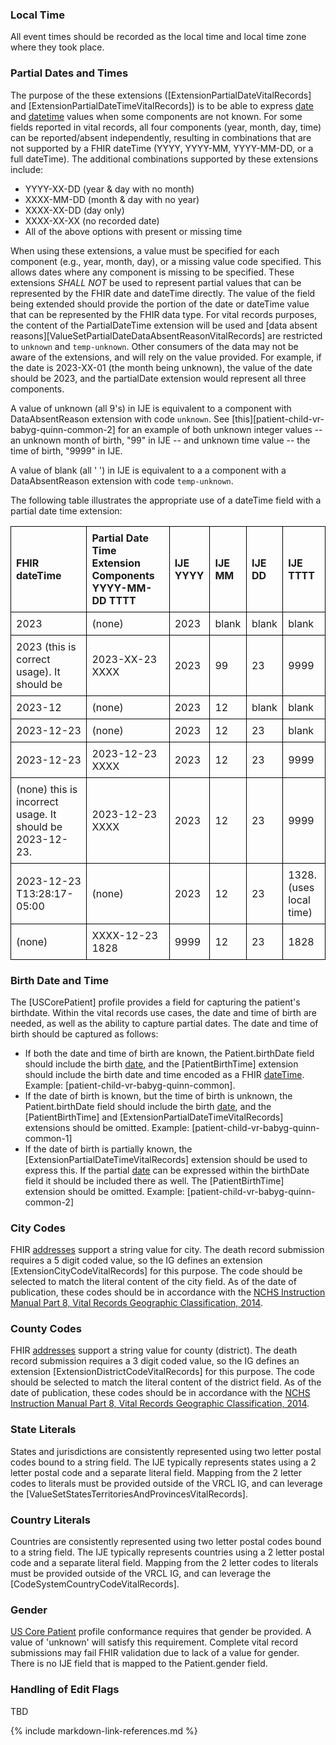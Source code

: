 ### Local Time
All event times should be recorded as the local time and local time zone where they took place.

### Partial Dates and Times
The purpose of the these extensions ([ExtensionPartialDateVitalRecords] and [ExtensionPartialDateTimeVitalRecords]) is to be able to express [date](https://hl7.org/fhir/R4B/datatypes.html#date) and [datetime](https://hl7.org/fhir/R4B/datatypes.html#datetime) values when some components are not known.  For some fields reported in vital records, all four components (year, month, day, time) can be reported/absent independently, resulting in combinations that are not supported by a FHIR dateTime (YYYY, YYYY-MM, YYYY-MM-DD, or a full dateTime).  The additional combinations supported by these extensions include:

* YYYY-XX-DD (year & day with no month)
* XXXX-MM-DD (month & day with no year)
* XXXX-XX-DD (day only)
* XXXX-XX-XX (no recorded date)
* All of the above options with present or missing time

When using these extensions, a value must be specified for each component (e.g., year, month, day), or a missing value code specified.  This allows dates where any component is missing to be specified.   These extensions *SHALL NOT* be used to represent partial values that can be represented by the FHIR date and dateTime directly. The value of the field being extended should provide the portion of the date or dateTime value that can be represented by the FHIR data type.   For vital records purposes, the content of the PartialDateTime extension will be used and [data absent reasons][ValueSetPartialDateDataAbsentReasonVitalRecords] are restricted to `unknown` and `temp-unknown`.  Other consumers of the data may not be aware of the extensions, and will rely on the value provided. For example, if the date is 2023-XX-01 (the month being unknown), the value of the date should be 2023, and the partialDate extension would represent all three components.

A value of unknown (all 9's) in IJE is equivalent to a component with DataAbsentReason extension with code `unknown`.  See [this][patient-child-vr-babyg-quinn-common-2] for an example of both unknown integer values -- an unknown month of birth, "99" in IJE -- and unknown time value -- the time of birth, "9999" in IJE.

A value of blank (all ' ') in IJE is equivalent to a a component with a DataAbsentReason extension with code `temp-unknown`.

The following table illustrates the appropriate use of a dateTime field with a partial date time extension:

<head>
<style>
  table {
    border-collapse: collapse;
    width: 100%;
  }
  th, td {
    border: 1px solid black;
    padding: 8px;
    text-align: left;
  }
</style>
</head>
<body>

<table>
  <tr>
    <th>FHIR dateTime</th>
    <th>Partial Date Time Extension Components YYYY-MM-DD TTTT</th>
    <th>IJE YYYY</th>
    <th>IJE MM</th>
    <th>IJE DD</th>
    <th>IJE TTTT</th>
  </tr>
  <tr>
    <td>2023</td>
    <td>(none)</td>
    <td>2023</td>
    <td>blank</td>
    <td>blank</td>
    <td>blank</td>
  </tr>
  <tr>
    <td>2023 (this is correct usage).  It should be </td>
    <td>2023-XX-23 XXXX</td>
    <td>2023</td>
    <td>99</td>
    <td>23</td>
    <td>9999</td>
  </tr>
  <tr>
    <td>2023-12</td>
    <td>(none)</td>
    <td>2023</td>
    <td>12</td>
    <td>blank</td>
    <td>blank</td>
  </tr>
  <tr>
    <td>2023-12-23</td>
    <td>(none)</td>
    <td>2023</td>
    <td>12</td>
    <td>23</td>
    <td>blank</td>
  </tr>
  <tr>
    <td>2023-12-23</td>
    <td>2023-12-23 XXXX</td>
    <td>2023</td>
    <td>12</td>
    <td>23</td>
    <td>9999</td>
  </tr>
  <tr>
    <td>(none) this is incorrect usage. It should be  
2023-12-23.</td>
    <td>2023-12-23 XXXX</td>
    <td>2023</td>
    <td>12</td>
    <td>23</td>
    <td>9999</td>
  </tr>
  <tr>
    <td>2023-12-23 T13:28:17-05:00</td>
    <td>(none)</td>
    <td>2023</td>
    <td>12</td>
    <td>23</td>
    <td>1328. (uses local time)</td>
  </tr>
  <tr>
    <td>(none)</td>
    <td>XXXX-12-23 1828</td>
    <td>9999</td>
    <td>12</td>
    <td>23</td>
    <td>1828</td>
  </tr>
</table>

</body>


### Birth Date and Time
The [USCorePatient] profile provides a field for capturing the patient's birthdate. Within the vital records use cases, the date and time of birth are needed, as well as the ability to capture partial dates.  The date and time of birth should be captured as follows:
* If both the date and time of birth are known, the Patient.birthDate field should include the birth [date](https://hl7.org/fhir/R4B/datatypes.html#date), and the [PatientBirthTime] extension should include the birth date and time encoded as a FHIR [dateTime](https://hl7.org/fhir/R4B/datatypes.html#dateTime). Example: [patient-child-vr-babyg-quinn-common].
* If the date of birth is known, but the time of birth is unknown, the Patient.birthDate field should include the birth [date](https://hl7.org/fhir/R4B/datatypes.html#date), and the [PatientBirthTime] and [ExtensionPartialDateTimeVitalRecords] extensions should be omitted. Example: [patient-child-vr-babyg-quinn-common-1]
* If the date of birth is partially known, the [ExtensionPartialDateTimeVitalRecords] extension should be used to express this.  If the partial [date](https://hl7.org/fhir/R4B/datatypes.html#date) can be expressed within the birthDate field it should be included there as well.  The [PatientBirthTime] extension should be omitted. Example: [patient-child-vr-babyg-quinn-common-2]

### City Codes
FHIR [addresses](https://hl7.org/fhir/R4B/datatypes.html#Address) support a string value for city. The death record submission requires a 5 digit coded value, so the IG defines an extension [ExtensionCityCodeVitalRecords] for this purpose. The code should be selected to match the literal content of the city field. As of the date of publication, these codes should be in accordance with the [NCHS Instruction Manual Part 8, Vital Records Geographic Classification, 2014](https://www.cdc.gov/nchs/data/dvs/IMP8_2014.pdf).

### County Codes
FHIR [addresses](https://hl7.org/fhir/R4B/datatypes.html#Address) support a string value for county (district). The death record submission requires a 3 digit coded value, so the IG defines an extension [ExtensionDistrictCodeVitalRecords] for this purpose. The code should be selected to match the literal content of the district field. As of the date of publication, these codes should be in accordance with the [NCHS Instruction Manual Part 8, Vital Records Geographic Classification, 2014](https://www.cdc.gov/nchs/data/dvs/IMP8_2014.pdf).

### State Literals
States and jurisdictions are consistently represented using two letter postal codes bound to a string field.   The IJE typically represents states using a 2 letter postal code and a separate literal field.  Mapping from the 2 letter codes to literals must be provided outside of the VRCL IG, and can leverage the [ValueSetStatesTerritoriesAndProvincesVitalRecords].

### Country Literals
Countries are consistently represented using two letter postal codes bound to a string field.   The IJE typically represents countries using a 2 letter postal code and a separate literal field.  Mapping from the 2 letter codes to literals must be provided outside of the VRCL IG, and can leverage the [CodeSystemCountryCodeVitalRecords].

### Gender
[US Core Patient]({{site.data.fhir.ver.hl7fhiruscore}}/StructureDefinition-us-core-patient.html) profile conformance requires that gender be provided.   A value of 'unknown' will satisfy this requirement.    Complete vital record submissions may fail FHIR validation due to lack of a value for gender. There is no IJE field that is mapped to the Patient.gender field.

### Handling of Edit Flags
TBD

{% include markdown-link-references.md %}
